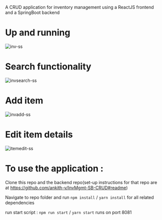 A CRUD application for inventory management using a ReactJS frontend and a SpringBoot backend

# Up and running
![inv-ss](https://user-images.githubusercontent.com/53376419/130316771-0259cd8e-13c9-4a19-a979-ea4e0c3ce0fc.jpg)

# Search functionality
![invsearch-ss](https://user-images.githubusercontent.com/53376419/130316800-73445ba0-83fb-4302-8ebe-6d23b230aabb.jpg)

# Add item
![invadd-ss](https://user-images.githubusercontent.com/53376419/130316807-e7d5a3ba-0cb9-4554-bb6c-32ff24541160.jpg)

# Edit item details
![itemedit-ss](https://user-images.githubusercontent.com/53376419/130316813-c9d5aa5b-7657-4b91-bffb-5fac28a1b474.jpg)

# To use the application :
Clone this repo and the backend repo(set-up instructions for that repo are at https://github.com/ankith-v/InvMgmt-SB-CRUD#readme)

Navigate to repo folder and run `npm install` / `yarn install` for all related dependencies

run start script : `npm run start` / `yarn start`
runs on port 8081
